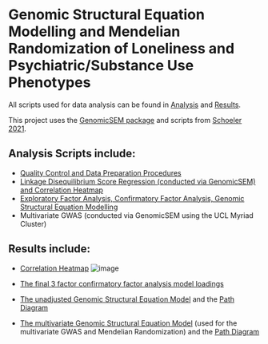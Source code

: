 # Genomic Structural Equation Modelling and Mendelian Randomization of Loneliness and Psychiatric/Substance Use Phenotypes

All scripts used for data analysis can be found in [Analysis](https://github.com/ellenmartin11/lone-GenSEM-MR/tree/main/Analysis) and [Results](https://github.com/ellenmartin11/lone-GenSEM-MR/tree/main/Results).

This project uses the [GenomicSEM package](https://github.com/GenomicSEM/GenomicSEM) and scripts from [Schoeler 2021](https://github.com/TabeaSchoeler/TS2021_CommonLiabAddiction).

## Analysis Scripts include:
- [Quality Control and Data Preparation Procedures](https://github.com/ellenmartin11/lone-GenSEM-MR/blob/main/Analysis/GenSEM%20QC.Rmd)
- [Linkage Disequilibrium Score Regression (conducted via GenomicSEM) and Correlation Heatmap](https://github.com/ellenmartin11/lone-GenSEM-MR/blob/main/Analysis/GenSEM%20LDSC%20and%20Correlations.Rmd)
- [Exploratory Factor Analysis, Confirmatory Factor Analysis, Genomic Structural Equation Modelling](https://github.com/ellenmartin11/lone-GenSEM-MR/blob/main/Analysis/GenSEM%20Factor%20Analysis%20and%20GSEM.md)
- Multivariate GWAS (conducted via GenomicSEM using the UCL Myriad Cluster)

## Results include:
- [Correlation Heatmap](https://github.com/ellenmartin11/lone-GenSEM-MR/blob/main/MartinFigure1.pdf)
![image](https://user-images.githubusercontent.com/68326791/163831075-aacc035c-ed82-455d-a2ce-25c1f8360a2d.png)

- [The final 3 factor confirmatory factor analysis model loadings](https://github.com/ellenmartin11/lone-GenSEM-MR/blob/main/Results/CFA3.csv)
- [The unadjusted Genomic Structural Equation Model](https://github.com/ellenmartin11/lone-GenSEM-MR/blob/main/Results/GSEM-unadj-model.csv) and the [Path Diagram](https://github.com/ellenmartin11/lone-GenSEM-MR/blob/main/MartinFigure2.pdf)
- [The multivariate Genomic Structural Equation Model](https://github.com/ellenmartin11/lone-GenSEM-MR/blob/main/MartinFigure4.pdf) (used for the multivariate GWAS and Mendelian Randomization) and the [Path Diagram](https://github.com/ellenmartin11/lone-GenSEM-MR/blob/main/MartinFigure4.pdf)
